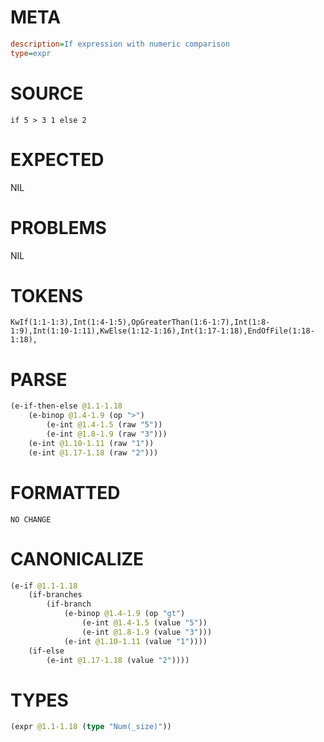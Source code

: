 # META
~~~ini
description=If expression with numeric comparison
type=expr
~~~
# SOURCE
~~~roc
if 5 > 3 1 else 2
~~~
# EXPECTED
NIL
# PROBLEMS
NIL
# TOKENS
~~~zig
KwIf(1:1-1:3),Int(1:4-1:5),OpGreaterThan(1:6-1:7),Int(1:8-1:9),Int(1:10-1:11),KwElse(1:12-1:16),Int(1:17-1:18),EndOfFile(1:18-1:18),
~~~
# PARSE
~~~clojure
(e-if-then-else @1.1-1.18
	(e-binop @1.4-1.9 (op ">")
		(e-int @1.4-1.5 (raw "5"))
		(e-int @1.8-1.9 (raw "3")))
	(e-int @1.10-1.11 (raw "1"))
	(e-int @1.17-1.18 (raw "2")))
~~~
# FORMATTED
~~~roc
NO CHANGE
~~~
# CANONICALIZE
~~~clojure
(e-if @1.1-1.18
	(if-branches
		(if-branch
			(e-binop @1.4-1.9 (op "gt")
				(e-int @1.4-1.5 (value "5"))
				(e-int @1.8-1.9 (value "3")))
			(e-int @1.10-1.11 (value "1"))))
	(if-else
		(e-int @1.17-1.18 (value "2"))))
~~~
# TYPES
~~~clojure
(expr @1.1-1.18 (type "Num(_size)"))
~~~
